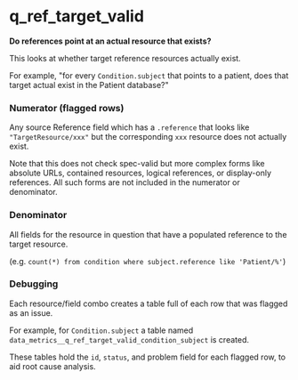 # q_ref_target_valid

**Do references point at an actual resource that exists?**

This looks at whether target reference resources actually exist.

For example, "for every `Condition.subject` that points to a patient,
does that target actual exist in the Patient database?"

### Numerator (flagged rows)

Any source Reference field which has a `.reference`
that looks like `"TargetResource/xxx"` but the corresponding `xxx` resource
does not actually exist.

Note that this does not check spec-valid but more complex forms like
absolute URLs, contained resources, logical references, or display-only references.
All such forms are not included in the numerator or denominator.

### Denominator

All fields for the resource in question that have a populated reference to
the target resource.

(e.g. `count(*) from condition where subject.reference like 'Patient/%'`)

### Debugging

Each resource/field combo creates a table full of each row
that was flagged as an issue.

For example, for `Condition.subject` a table named
`data_metrics__q_ref_target_valid_condition_subject` is created.

These tables hold the `id`, `status`, and problem field for each flagged row,
to aid root cause analysis.
